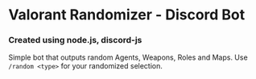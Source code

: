 # Valorant Randomizer - Discord Bot
### Created using node.js, discord-js

Simple bot that outputs random Agents, Weapons, Roles and Maps. Use `/random <type>` for your randomized selection.
